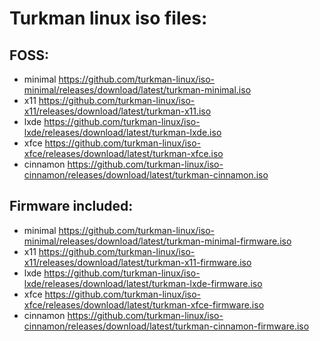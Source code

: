 # Turkman linux iso files:

## FOSS:
* minimal https://github.com/turkman-linux/iso-minimal/releases/download/latest/turkman-minimal.iso
* x11 https://github.com/turkman-linux/iso-x11/releases/download/latest/turkman-x11.iso
* lxde https://github.com/turkman-linux/iso-lxde/releases/download/latest/turkman-lxde.iso
* xfce https://github.com/turkman-linux/iso-xfce/releases/download/latest/turkman-xfce.iso
* cinnamon https://github.com/turkman-linux/iso-cinnamon/releases/download/latest/turkman-cinnamon.iso

## Firmware included:
* minimal https://github.com/turkman-linux/iso-minimal/releases/download/latest/turkman-minimal-firmware.iso
* x11 https://github.com/turkman-linux/iso-x11/releases/download/latest/turkman-x11-firmware.iso
* lxde https://github.com/turkman-linux/iso-lxde/releases/download/latest/turkman-lxde-firmware.iso
* xfce https://github.com/turkman-linux/iso-xfce/releases/download/latest/turkman-xfce-firmware.iso
* cinnamon https://github.com/turkman-linux/iso-cinnamon/releases/download/latest/turkman-cinnamon-firmware.iso
